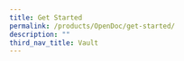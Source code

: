 ```yaml
---
title: Get Started
permalink: /products/OpenDoc/get-started/
description: ""
third_nav_title: Vault
---
```


